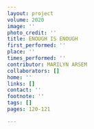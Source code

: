 ```yaml
---
layout: project
volume: 2020
image: ''
photo_credit: ''
title: ENOUGH IS ENOUGH
first_performed: ''
place: ''
times_performed: ''
contributor: MARILYN ARSEM
collaborators: []
home: ''
links: []
contact: ''
footnote: ''
tags: []
pages: 120-121

---
```




